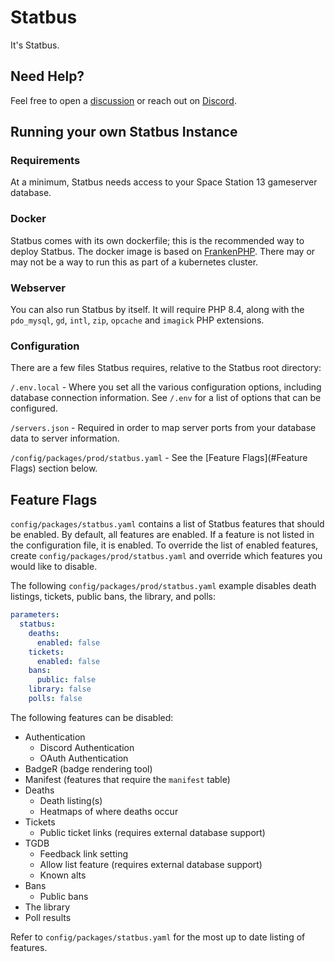 # Statbus

It's Statbus.

## Need Help?

Feel free to open a [discussion](https://github.com/orgs/Statbus/discussions) or reach out on [Discord](https://discord.gg/37R9MkqG86).

## Running your own Statbus Instance

### Requirements

At a minimum, Statbus needs access to your Space Station 13 gameserver database.

### Docker

Statbus comes with its own dockerfile; this is the recommended way to deploy Statbus. The docker image is based on [FrankenPHP](https://frankenphp.dev/). There may or may not be a way to run this as part of a kubernetes cluster.

### Webserver

You can also run Statbus by itself. It will require PHP 8.4, along with the `pdo_mysql`, `gd`, `intl`, `zip`, `opcache` and `imagick` PHP extensions.

### Configuration

There are a few files Statbus requires, relative to the Statbus root directory:

`/.env.local` - Where you set all the various configuration options, including database connection information. See `/.env` for a list of options that can be configured.

`/servers.json` - Required in order to map server ports from your database data to server information.

`/config/packages/prod/statbus.yaml` - See the [Feature Flags](#Feature Flags) section below.

## Feature Flags

`config/packages/statbus.yaml` contains a list of Statbus features that should be enabled. By default, all features are enabled. If a feature is not listed in the configuration file, it is enabled. To override the list of enabled features, create `config/packages/prod/statbus.yaml` and override which features you would like to disable.

The following `config/packages/prod/statbus.yaml` example disables death listings, tickets, public bans, the library, and polls:

```yaml
parameters:
  statbus:
    deaths:
      enabled: false
    tickets:
      enabled: false
    bans:
      public: false
    library: false
    polls: false
```

The following features can be disabled:

- Authentication
  - Discord Authentication
  - OAuth Authentication
- BadgeR (badge rendering tool)
- Manifest (features that require the `manifest` table)
- Deaths
  - Death listing(s)
  - Heatmaps of where deaths occur
- Tickets
  - Public ticket links (requires external database support)
- TGDB
  - Feedback link setting
  - Allow list feature (requires external database support)
  - Known alts
- Bans
  - Public bans
- The library
- Poll results

Refer to `config/packages/statbus.yaml` for the most up to date listing of features.
